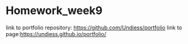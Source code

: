 # Homework_week9
link to portfolio repository: https://github.com/Undiess/portfolio
link to page:https://undiess.github.io/portfolio/
